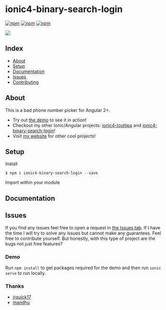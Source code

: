 # ionic4-binary-search-login

[![npm](https://img.shields.io/npm/l/@flubs/ionic4-binary-search-login.svg)](https://www.npmjs.com/package/@flubs/ionic4-binary-search-login/)
[![npm](https://img.shields.io/npm/dt/@flubs/ionic4-binary-search-login.svg)](https://www.npmjs.com/package/@flubs/ionic4-binary-search-login)
[![npm](https://img.shields.io/npm/dm/@flubs/ionic4-binary-search-login.svg)](https://www.npmjs.com/package/@flubs/ionic4-binary-search-login)

![](src/assets/images/example.gif)

## Index ##

* [About](#about)
* [Setup](#setup)
* [Documentation](#documentation)
* [Issues](#issues)
* [Contributing](#contributing)

## About ## 

This is a bad phone number picker for Angular 2+. 

* Try out [the demo](https://ionic4-binary-search-login.jrquick.com) to see it in action!
* Checkout my other Ionic/Angular projects: [ionic4-tooltips](https://github.com/jrquick17/ionic4-tooltips) and [ionic4-binary-search-login](https://github.com/flubs-stuff/ionic4-binary-search-login)!
* Visit [my website](https://jrquick.com) for other cool projects!

## Setup ##

Install
```
$ npm i ionic4-binary-search-login --save
```

Import within your module

## Documentation ##

## Issues ##

If you find any issues feel free to open a request in [the Issues tab](https://github.com/flubs-stuff/ionic4-binary-search-login/issues). If I have the time I will try to solve any issues but cannot make any guarantees. Feel free to contribute yourself. But honestly, with this type of project are the bugs not just free features?

### Demo ###

Run `npm install` to get packages required for the demo and then run `ionic serve` to run locally.

### Thanks ###

* [jrquick17](https://github.com/jrquick17)
* [mandhu](https://github.com/mandhu)
